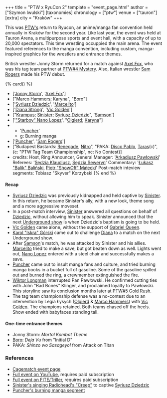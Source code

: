 +++
title = "PTW x RyuCon 2"
template = "event_page.html"
author = ["Szymon Iwulski"]
[taxonomies]
chronology = ["ptw"]
venue = ["tauron"]
[extra]
city = "Kraków"
+++

This was [PTW's](@/o/ptw.md) return to Ryucon, an anime/manga fan convention held annually in Kraków for the second year. Like last year, the event was held at Tauron Arena, a multipurpose sports and event hall, with a capacity of up to 20,000 spectators. This time wrestling occuppied the main arena. The event featured references to the manga convention, including custom, manga-inspired graphics for the wrestlers and entrance themes.

British wrestler Jonny Storm returned for a match against [Axel Fox](@/w/axel-fox.md), who was his tag team partner at [PTW#4 Mystery](@/e/ptw/2023-06-25-ptw-4-mystery.md). Also, Italian wrestler [Sam Rogers](@/w/sam-rogers.md) made his PTW debut.

{% card() %}
- ['[Jonny Storm](@/w/jonny-storm.md)', '[Axel Fox](@/w/axel-fox.md)']
- ["[Marco Hammers](@/w/marco-hammers.md); [Karyna](@/w/karyna.md)", "[Boro](@/w/boro.md)"]
- ['[Syriusz Dziedzic](@/w/dziedzic.md)', '[Marcelito](@/w/marcelito.md)']
- ['[Diana Strong](@/w/diana-strong.md)', '[Vic Golden](@/w/vic-golden.md)']
- ["[Krampus](@/w/krampus.md); [Sinister](@/w/sinister.md); [Syriusz Dziedzic](@/w/dziedzic.md)",
  '[Samson](@/w/samson.md)']
- ['["Starboy" Nano Lopez](@/w/nano-lopez.md)', "[Olgierd](@/w/olgierd.md); [Karyna](@/w/karyna.md)"]
- - '[Puncher](@/w/puncher.md)'
  - g: Burning manga
- ['[Puncher](@/w/puncher.md)', '[Sam Rogers](@/w/sam-rogers.md)']
- ["Budapest Bastards: [Renegade](@/w/renegade.md), [Nitro](@/w/nitro.md)", "PAKA:
    [Disco Pablo](@/w/disco-pablo.md), [Taras](@/w/taras.md)(c)", {c: "PTW Tag Team
      Championship", nc: No Contest}]
- credits:
    Host, Ring Announcer, General Manager: '[Arkadiusz Pawłowski](@/w/pan-pawlowski.md)'
    Referees: '[Sędzia Klaudiusz](@/w/sedzia-klaudiusz.md), [Sędzia Seweryn](@/w/sedzia-seweryn.md)'
    Commentary: '[Łukasz "Balik" Baliński](@/w/lukasz-balinski.md), [Piotr "ShowOff" Małecki](@/w/piotr-malecki.md)'
    Post-match inteview segments: Tobiasz "Skyver" Korzybski
{% end %}

#### Recap

* [Syriusz Dziedzic](@/w/dziedzic.md) was previously kidnapped and held captive by [Sinister](@/w/sinister.md). In this return, he became Sinister's ally, with a new look, theme song and a more aggressive moveset.
* In a post-match interview, [Sinister](@/w/sinister.md) answered all questions on behalf of [Dziedzic](@/w/dziedzic.md), without allowing him to speak. Sinister announced that the next [Underground show](@/e/ptw/2023-07-30-ptw-underground-16.md) is when Dziedzic's baptism is going to be held.
* [Vic Golden](@/w/vic-golden.md) came alone, without the support of [Gabriel Queen](@/w/gabriel-queen.md).
* [Karol "Iskra" Górski](@/w/iskra.md) came out to challenge [Diana](@/w/diana-strong.md) to a match on the next Underground show.
* After [Samson](@/w/samson.md)'s match, he was attacked by Sinister and his allies. [Marcelito](@/w/marcelito.md) tried to make a save, but got beaten down as well. Lights went out, [Nano Lopez](@/w/nano-lopez.md) entered with a steel chair and successfully makes a save.
* [Puncher](@/w/puncher.md) came out to insult manga fans and culture, and tried burning manga books in a bucket full of gasoline. Some of the gasoline spilled out and burned the ring, a crewmember extinguished the fire.
* [Wiktor Longman](@/w/wiktor-longman.md) interrupted Pan Pawłowski. He confirmed cutting ties with John "Bad Bones" Klinger, and proclaimed loyalty to Pawłowski. This storyline saw its conclusion months later at [PTW#5 Gold Rush](@/e/ptw/2024-02-03-ptw-5-gold-rush.md).
* The tag team championship defense was a no-contest due to an intervention by Legia Łysych ([Olgierd](@/w/olgierd.md) & [Marco Hammers](@/w/marco-hammers.md)) with [Vic Golden](@/w/vic-golden.md). The champions retained. Both teams chased off the heels. Show ended with babyfaces standing tall.

#### One-time entrance themes

- Jonny Storm: _Mortal Kombat Theme_
- [Boro](@/w/boro.md): _Deja Vu_ from "Initial D"
- PAKA: _Shinzo wo Sasageyo!_ from Attack on Titan

### References

* [Cagematch event page](https://www.cagematch.net/?id=1&nr=365969)
* [Full event on YouTube](https://www.youtube.com/watch?v=jOr7PhKb7xY&t=6971s), requires paid subscription
* [Full event on FITE/Triller](https://www.trillertv.com/watch/ptw-ryucon/2pddh/), requires paid subscription
* [Sinister's singing Radiohead's "Creep"](https://www.youtube.com/watch?v=WU5OTqZDUtY&pp=ygUOc2luaXN0ZXIgY3JlZXA%3D%22%3E) to captive [Syriusz Dziedzic](@/w/dziedzic.md)
* [Puncher's burning manga segment](https://www.youtube.com/watch?v=VZT7COlYlkI)
